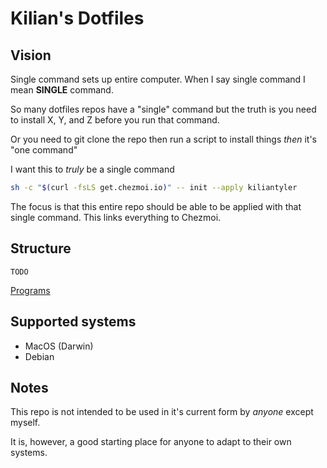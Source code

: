 # Kilian's Dotfiles

## Vision

Single command sets up entire computer.
When I say single command I mean **SINGLE** command.

So many dotfiles repos have a "single" command but the truth is you need to install X, Y, and Z before you run that command.

Or you need to git clone the repo then run a script to install things _then_ it's "one command"


I want this to *truly* be a single command

```bash
sh -c "$(curl -fsLS get.chezmoi.io)" -- init --apply kiliantyler
```

The focus is that this entire repo should be able to be applied with that single command. This links everything to Chezmoi.


## Structure

```
TODO
```

[Programs](Programs.md)

## Supported systems

- MacOS (Darwin)
- Debian


## Notes

This repo is not intended to be used in it's current form by *anyone* except myself.

It is, however, a good starting place for anyone to adapt to their own systems.
